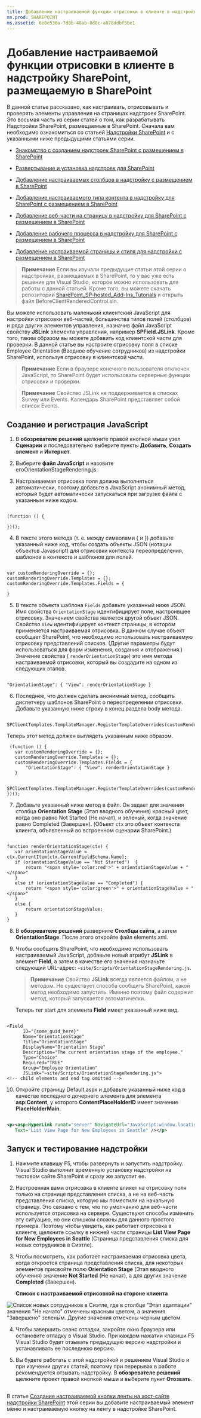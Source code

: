 ```yaml
---
title: Добавление настраиваемой функции отрисовки в клиенте в надстройку SharePoint, размещаемую в SharePoint
ms.prod: SHAREPOINT
ms.assetid: 6e0e530a-7d8b-48ab-8d0c-a878ddbf5be1
---
```



# Добавление настраиваемой функции отрисовки в клиенте в надстройку SharePoint, размещаемую в SharePoint
В данной статье рассказано, как настраивать, отрисовывать и проверять элементы управления на страницах надстроек SharePoint.
Это восьмая часть из серии статей о том, как разрабатывать Надстройки SharePoint, размещаемые в SharePoint. Сначала вам необходимо ознакомиться со статьей  [Надстройки SharePoint](sharepoint-add-ins.md) и с указанными ниже предыдущими статьями серии.





-  [Знакомство с созданием надстроек SharePoint с размещением в SharePoint](get-started-creating-sharepoint-hosted-sharepoint-add-ins.md)


-  [Развертывание и установка надстроек для SharePoint](deploy-and-install-a-sharepoint-hosted-sharepoint-add-in.md)


-  [Добавление настраиваемых столбцов в надстройку с размещением в SharePoint](add-custom-columns-to-a-sharepoint-hostedsharepoint-add-in.md)


-  [Добавление настраиваемого типа контента в надстройку для SharePoint с размещением в SharePoint](add-a-custom-content-type-to-a-sharepoint-hostedsharepoint-add-in.md)


-  [Добавление веб-части на страницу в надстройку для SharePoint с размещением в SharePoint](add-a-web-part-to-a-page-in-a-sharepoint-hosted-sharepoint-add-in.md)


-  [Добавление рабочего процесса в надстройку для SharePoint с размещением в SharePoint](add-a-workflow-to-a-sharepoint-hosted-sharepoint-add-in.md)


-  [Добавление настраиваемой страницы и стиля для надстройки с размещением в SharePoint](add-a-custom-page-and-style-to-a-sharepoint-hosted-sharepoint-add-in.md)



> **Примечание**
> Если вы изучали предыдущие статьи этой серии о надстройках, размещаемых в SharePoint, то у вас уже есть решение для Visual Studio, которое можно использовать для работы с данной статьей. Кроме того, вы можете скачать репозиторий  [SharePoint_SP-hosted_Add-Ins_Tutorials](https://github.com/OfficeDev/SharePoint_SP-hosted_Add-Ins_Tutorials) и открыть файл BeforeClientRenderedControl.sln.




Вы можете использовать маленький клиентский JavaScript для настройки отрисовки веб-частей, большинства типов полей (столбцов) и ряда других элементов управления, назначив файл JavaScript свойству **JSLink** элемента управления, например **SPField.JSLink**. Кроме того, таким образом вы можете добавить код клиентской части для проверки. В данной статье вы настроите отрисовку поля в списке Employee Orientation (Вводное обучение сотрудников) из надстройки SharePoint, используя отрисовку в клиентской части.
> **Примечание**
> Если в браузере конечного пользователя отключен JavaScript, то SharePoint будет использовать серверные функции отрисовки и проверки. 





> **Примечание**
> Свойство JSLink не поддерживается в списках Survey или Events. Календарь SharePoint представляет собой список Events. 





## Создание и регистрация JavaScript






1. В **обозревателе решений** щелкните правой кнопкой мыши узел **Сценарии** и последовательно выберите пункты **Добавить**, **Создать элемент** и **Интернет**.


2. Выберите **файл JavaScript** и назовите егоOrientationStageRendering.js.


3. Настраиваемая отрисовка поля должна выполняться автоматически, поэтому добавьте в JavaScript анонимный метод, который будет автоматически запускаться при загрузке файла с указанным ниже кодом.

 ```

(function () {

})();
 ```

4. В тексте этого метода (т. е. между символами { и }) добавьте указанный ниже код, чтобы создать объекты JSON (нотации объектов Javascript) для отрисовки контекста переопределения, шаблонов в контексте и шаблонов для полей.

 ```

var customRenderingOverride = {};
customRenderingOverride.Templates = {};
customRenderingOverride.Templates.Fields = {

}
 ```

5. В тексте объекта шаблона  `Fields` добавьте указанный ниже JSON. Имя свойства `OrientationStage` идентифицирует поле, настроившее отрисовку. Значением свойства является другой объект JSON. Свойство `View` идентифицирует контекст страницы, в котором применяется настраиваемая отрисовка. В данном случае объект сообщает SharePoint, что необходимо использовать настраиваемую отрисовку представлений списков. (Другие параметры будут использоваться для форм изменения, создания и отображения.) Значение свойства ( `renderOrientationStage`) это имя метода настраиваемой отрисовки, который вы создадите на одном из следующих этапов.

 ```

"OrientationStage": { "View": renderOrientationStage }
 ```

6. Последнее, что должен сделать анонимный метод, сообщить диспетчеру шаблонов SharePoint о переопределении отрисовки. Добавьте указанную ниже строку в конец раздела body метода.

 ```
  SPClientTemplates.TemplateManager.RegisterTemplateOverrides(customRenderingOverride);
 ```


Теперь этот метод должен выглядеть указанным ниже образом.



 ```
  (function () {
    var customRenderingOverride = {};
    customRenderingOverride.Templates = {};
    customRenderingOverride.Templates.Fields = {
        "OrientationStage": { "View": renderOrientationStage }
    }

    SPClientTemplates.TemplateManager.RegisterTemplateOverrides(customRenderingOverride);
})();
 ```

7. Добавьте указанный ниже метод в файл. Он задает для значения столбца **Orientation Stage** (Этап вводного обучения) красный цвет, когда оно равно Not Started (Не начат), и зеленый, когда значение равно Completed (Завершен). (Объект `ctx` это объект контекста клиента, объявленный во встроенном сценарии SharePoint.)

 ```

function renderOrientationStage(ctx) {
    var orientationStageValue = ctx.CurrentItem[ctx.CurrentFieldSchema.Name];
    if (orientationStageValue == "Not Started")  {
        return "<span style='color:red'>" + orientationStageValue + "</span>"
    }
    else if (orientationStageValue == "Completed") {
        return "<span style='color:green'>" + orientationStageValue + "</span>"
    }
    else {
        return orientationStageValue;
    }
}
 ```

8. В **обозревателе решений** разверните **Столбцы сайта**, а затем **OrientationStage**. После этого откройте файл elements.xml.


9. Чтобы сообщить SharePoint, что необходимо использовать настраиваемый JavaScript, добавьте новый атрибут **JSLink** в элемент **Field**, а затем в качестве его значения назначьте следующий URL-адрес:  `~site/Scripts/OrientationStageRendering.js`.

    > **Примечание**
      > Свойство **JSLink** всегда является файлом, а не методом. Не существует способа сообщить SharePoint, какой метод необходимо запустить. Именно поэтому файл содержит метод, который запускается автоматически.

    Теперь тег start для элемента **Field** имеет указанный ниже вид.



 ```

<Field
       ID="{some_guid_here}"
       Name="OrientationStage"
       Title="OrientationStage"
       DisplayName="Orientation Stage"
       Description="The current orientation stage of the employee."
       Type="Choice"
       Required="TRUE"
       Group="Employee Orientation" 
       JSLink="~site/Scripts/OrientationStageRendering.js">
<!-- child elements and end tag omitted -->
 ```

10. Откройте страницу Default.aspx и добавьте указанный ниже код в качестве последнего дочернего элемента для элемента **asp:Content**, у которого **ContentPlaceHolderID** имеет значение **PlaceHolderMain**. 

 ```XML

<p><asp:HyperLink runat="server" NavigateUrl="JavaScript:window.location = _spPageContextInfo.webAbsoluteUrl + '/Lists/NewEmployeesInSeattle/AllItems.aspx';"
    Text="List View Page for New Employees in Seattle" /></p>

 ```


## Запуск и тестирование надстройки






1. Нажмите клавишу F5, чтобы развернуть и запустить надстройку. Visual Studio выполнит временную установку надстройки на тестовом сайте SharePoint и сразу же запустит ее. 


2. Настроенная вами отрисовка в клиенте влияет на отрисовку поля только на странице представления списка, а не на веб-часть представления списка, которую мы поместили на начальную страницу. Это связано с тем, что по умолчанию для веб-части используется отрисовка на сервере. Существуют способы изменить эту ситуацию, но они слишком сложны для данного простого примера. Поэтому чтобы увидеть, как работает отрисовка в клиенте, щелкните ссылку в нижней части страницы **List View Page for New Employees in Seattle** (Страница представления списка для новых сотрудников в Сиэтле).


3. Чтобы посмотреть, как работает настраиваемая отрисовка цвета, когда откроется страница представления списка, для некоторых элементов присвойте полю **Orientation Stage** (Этап вводного обучения) значение **Not Started** (Не начат), а для других значение **Completed** (Завершен).

   **Список с настраиваемой отрисовкой на стороне клиента**



![Список новых сотрудников в Сиэтле, где в столбце "Этап адаптации" значения "Не начато" отмечены красным цветом, а значения "Завершено" зеленым. Другие значения отмечены черным цветом.](images/dc8e2b7d-1747-4b65-aab4-6fc93c6867d4.PNG)





4. Чтобы завершить сеанс отладки, закройте окно браузера или остановите отладку в Visual Studio. При каждом нажатии клавиши F5 Visual Studio будет отзывать предыдущую версию надстройки и устанавливать ее последнюю версию.


5. Вы будете работать с этой надстройкой и решением Visual Studio и при изучении других статей, поэтому при перерывах в работе рекомендуется отзывать надстройку. В **обозревателе решений** щелкните проект правой кнопкой мыши и выберите пункт **Отозвать**.



## 
<a name="Nextsteps"> </a>

В статье  [Создание настраиваемой кнопки ленты на хост-сайте надстройки SharePoint](create-a-custom-ribbon-button-in-the-host-web-of-a-sharepoint-add-in.md) этой серии вы добавите настраиваемый элемент меню и настраиваемую кнопку на ленту в надстройке SharePoint.




